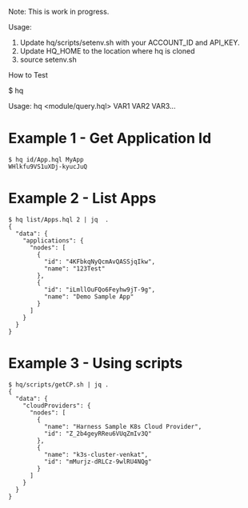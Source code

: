Note: This is work in progress.

Usage:
1. Update hq/scripts/setenv.sh with your ACCOUNT_ID and API_KEY. 
2. Update HQ_HOME to the location where hq is cloned
3. source setenv.sh 

How to Test

$ hq 

Usage: hq <module/query.hql> VAR1 VAR2 VAR3...

# Example 1 - Get Application Id
```
$ hq id/App.hql MyApp
WHlkfu9VS1uXDj-kyucJuQ
```
# Example 2 - List Apps
```
$ hq list/Apps.hql 2 | jq  .
{
  "data": {
    "applications": {
      "nodes": [
        {
          "id": "4KFbkqNyQcmAvQASSjqIkw",
          "name": "123Test"
        },
        {
          "id": "iLmllOuFQo6Feyhw9jT-9g",
          "name": "Demo Sample App"
        }
      ]
    }
  }
}
```
# Example 3 - Using scripts
```
$ hq/scripts/getCP.sh | jq .
{
  "data": {
    "cloudProviders": {
      "nodes": [
        {
          "name": "Harness Sample K8s Cloud Provider",
          "id": "Z_2b4geyRReu6VUqZmIv3Q"
        },
        {
          "name": "k3s-cluster-venkat",
          "id": "mMurjz-dRLCz-9wlRU4NQg"
        }
      ]
    }
  }
}
```
